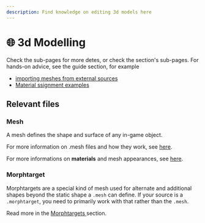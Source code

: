 ```yaml
---
description: Find knowledge on editing 3d models here
---
```


# 🌐 3d Modelling

Check the sub-pages for more detes, or check the section's sub-pages. For hands-on advice, see the guide section, for example

* [importing meshes from external sources](../../modding-guides/everything-else/custom-props.md)
* [Material ssignment examples](../../modding-guides/everything-else/textured-items-and-cyberpunk-materials.md)

## Relevant files

### Mesh

A mesh defines the shape and surface of any in-game object.&#x20;


For more information on .mesh files and how they work, see [here](../files-and-what-they-do/3d-objects-.mesh-files.md).

For more informations on **materials** and mesh appearances, see [here](../materials/).


### Morphtarget

Morphtargets are a special kind of mesh used for alternate and additional shapes beyond the static shape a `.mesh` can define. If your source is a `.morphtarget`, you need to primarily work with that rather than the `.mesh`.&#x20;


Read more in the [Morphtargets ](./#morphtargets)section.

